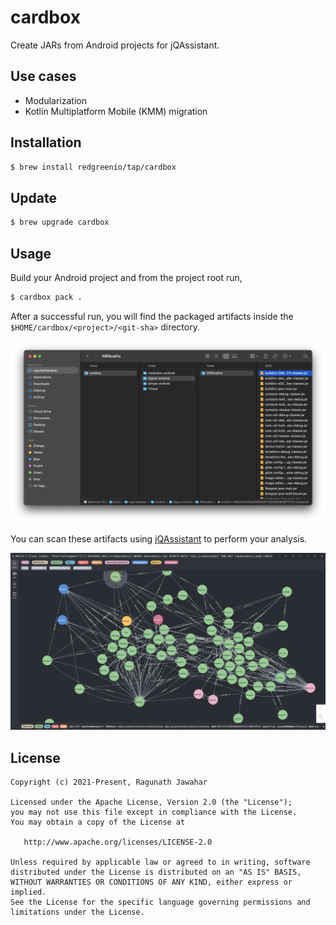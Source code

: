# cardbox

Create JARs from Android projects for jQAssistant.

## Use cases

- Modularization
- Kotlin Multiplatform Mobile (KMM) migration

## Installation

```bash
$ brew install redgreenio/tap/cardbox
```

## Update

```bash
$ brew upgrade cardbox
```

## Usage

Build your Android project and from the project root run,

```bash
$ cardbox pack .
```

After a successful run, you will find the packaged artifacts inside the `$HOME/cardbox/<project>/<git-sha>`
directory.

![packaged JARs](docs/images/packaged-jars.png)

You can scan these artifacts using [jQAssistant](https://github.com/jQAssistant/jqa-commandline-tool) to perform your
analysis.

![jQAssistant](docs/images/jqassistant.png)

## License

```
Copyright (c) 2021-Present, Ragunath Jawahar

Licensed under the Apache License, Version 2.0 (the "License");
you may not use this file except in compliance with the License.
You may obtain a copy of the License at

   http://www.apache.org/licenses/LICENSE-2.0

Unless required by applicable law or agreed to in writing, software
distributed under the License is distributed on an "AS IS" BASIS,
WITHOUT WARRANTIES OR CONDITIONS OF ANY KIND, either express or implied.
See the License for the specific language governing permissions and
limitations under the License.
```
